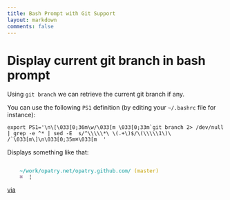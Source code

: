 ```yaml
---
title: Bash Prompt with Git Support
layout: markdown
comments: false
---
```

# Display current git branch in bash prompt
Using `git branch` we can retrieve the current git branch if any.

You can use the following `PS1` definition (by editing your `~/.bashrc` file for instance):

	export PS1='\n\[\033[0;36m\w/\033[m \033[0;33m`git branch 2> /dev/null | grep -e ^* | sed -E  s/^\\\\\*\ \(.+\)$/\(\\\\\1\)\ /`\033[m\]\n\033[0;35m⌘\033[m  '

Displays something like that:

<div style="font-family: monospace;">
<pre><code>	
	<span style="color: #06989A;">~/work/opatry.net/opatry.github.com/</span> <span style="color: #C4A000;">(master)</span> 
	<span style="color: #75507B;">&#8984;</span>  <span title="Your cursor" style="cursor: help; text-decoration: blink;">&#166;</span></pre></code>
</div>

[via](http://markdotto.com/2013/01/13/improved-terminal-hotness/)